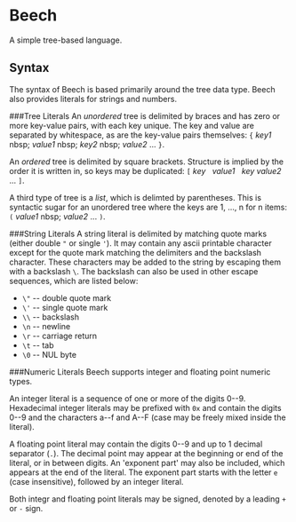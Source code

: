 # Beech
A simple tree-based language.

## Syntax
The syntax of Beech is based primarily around the tree data type. Beech also provides literals for strings and numbers.

###Tree Literals
An _unordered_ tree is delimited by braces and has zero or more key-value pairs, with each key unique. The key and value are separated by whitespace, as are the key-value pairs themselves:
`{` _key1_ nbsp; _value1_ nbsp; _key2_ nbsp; _value2_ ... `}`.

An _ordered_ tree is delimited by square brackets. Structure is implied by the order it is written in, so keys may be duplicated:
`[` _key_ &nbsp; _value1_ &nbsp; _key_  _value2_ ... `]`.

A third type of tree is a _list_, which is delimted by parentheses. This is syntactic sugar for an unordered tree where the keys are 1, ..., n for n items:
`(` _value1_ nbsp; _value2_ ... `)`.

###String Literals
A string literal is delimited by matching quote marks (either double `"` or single `'`). It may contain any ascii printable character except for the quote mark matching the delimiters and the backslash character. These characters may be added to the string by escaping them with a backslash `\`. The backslash can also be used in other escape sequences, which are listed below:

* `\"` -- double quote mark
* `\'` -- single quote mark
* `\\` -- backslash
* `\n` -- newline
* `\r` -- carriage return
* `\t` -- tab
* `\0` -- NUL byte

###Numeric Literals
Beech supports integer and floating point numeric types.

An integer literal is a sequence of one or more of the digits 0--9. Hexadecimal integer literals may be prefixed with `0x` and contain the digits 0--9 and the characters a--f and A--F (case may be freely mixed inside the literal).

A floating point literal may contain the digits 0--9 and up to 1 decimal separator (`.`). The decimal point may appear at the beginning or end of the literal, or in between digits. An 'exponent part' may also be included, which appears at the end of the literal. The exponent part starts with the letter `e` (case insensitive), followed by an integer literal.

Both integr and floating point literals may be signed, denoted by a leading `+` or `-` sign.
